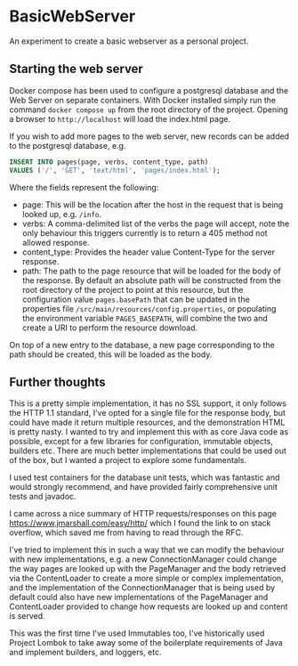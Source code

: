 # BasicWebServer
An experiment to create a basic webserver as a personal project.

## Starting the web server
Docker compose has been used to configure a postgresql database and the Web Server on separate containers. With Docker
installed simply run the command `docker compose up` from the root directory of the project.  Opening a browser to `http://localhost`
will load the index.html page.

If you wish to add more pages to the web server, new records can be added to the postgresql database, e.g.
```sql
INSERT INTO pages(page, verbs, content_type, path)
VALUES ('/', 'GET', 'text/html', 'pages/index.html');
```
Where the fields represent the following:
- page: This will be the location after the host in the request that is being looked up, e.g. `/info`.
- verbs: A comma-delimited list of the verbs the page will accept, note the only behaviour this triggers currently is
    to return a 405 method not allowed response.
- content_type: Provides the header value Content-Type for the server response.
- path: The path to the page resource that will be loaded for the body of the response. By default an absolute path will be constructed
    from the root directory of the project to point at this resource, but the configuration value `pages.basePath` that can be updated in
    the properties file `/src/main/resources/config.properties`, or populating the environment variable `PAGES_BASEPATH`, will combine the
    two and create a URI to perform the resource download.

On top of a new entry to the database, a new page corresponding to the path should be created, this will be loaded as the body.

## Further thoughts
This is a pretty simple implementation, it has no SSL support, it only follows the HTTP 1.1 standard, I've opted for a single file for the response
body, but could have made it return multiple resources, and the demonstration HTML is pretty nasty. I wanted to try and implement this with as core
Java code as possible, except for a few libraries for configuration, immutable objects, builders etc. There are much better implementations that could
be used out of the box, but I wanted a project to explore some fundamentals.

I used test containers for the database unit tests, which was fantastic and would strongly recommend, and have provided fairly comprehensive unit
tests and javadoc.

I came across a nice summary of HTTP requests/responses on this page https://www.jmarshall.com/easy/http/ which I found the link to on stack overflow,
which saved me from having to read through the RFC.

I've tried to implement this in such a way that we can modify the behaviour with new implementations, e.g. a new ConnectionManager could change
the way pages are looked up with the PageManager and the body retrieved via the ContentLoader to create a more simple or complex implementation, 
and the implementation of the ConnectionManager that is being used by default could also have new implementations of the PageManager and ContentLoader
provided to change how requests are looked up and content is served.

This was the first time I've used Immutables too, I've historically used Project Lombok to take away some of the boilerplate requirements of Java and implement
builders, and loggers, etc.


